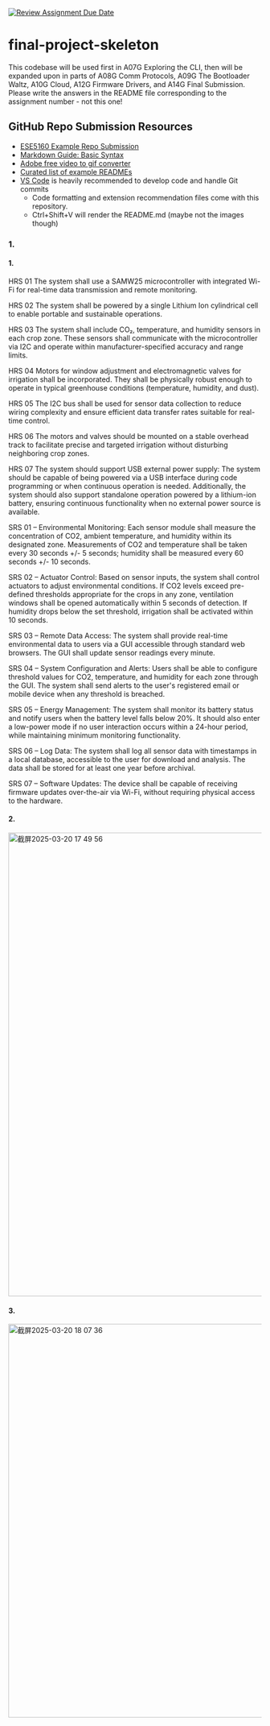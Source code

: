 [![Review Assignment Due Date](https://classroom.github.com/assets/deadline-readme-button-22041afd0340ce965d47ae6ef1cefeee28c7c493a6346c4f15d667ab976d596c.svg)](https://classroom.github.com/a/OpMbFSfa)
# final-project-skeleton

This codebase will be used first in A07G Exploring the CLI, then will be expanded upon in parts of A08G Comm Protocols, A09G The Bootloader Waltz, A10G Cloud, A12G Firmware Drivers, and A14G Final Submission. Please write the answers in the README file corresponding to the assignment number - not this one!

## GitHub Repo Submission Resources

* [ESE5160 Example Repo Submission](https://github.com/ese5160/example-repository-submission)
* [Markdown Guide: Basic Syntax](https://www.markdownguide.org/basic-syntax/)
* [Adobe free video to gif converter](https://www.adobe.com/express/feature/video/convert/video-to-gif)
* [Curated list of example READMEs](https://github.com/matiassingers/awesome-readme)
* [VS Code](https://code.visualstudio.com/) is heavily recommended to develop code and handle Git commits
  * Code formatting and extension recommendation files come with this repository.
  * Ctrl+Shift+V will render the README.md (maybe not the images though)

### 1.
#### 1.
HRS 01
The system shall use a SAMW25 microcontroller with integrated Wi-Fi for real-time data transmission and remote monitoring.

HRS 02
The system shall be powered by a single Lithium Ion cylindrical cell to enable portable and sustainable operations.

HRS 03
The system shall include CO₂, temperature, and humidity sensors in each crop zone. These sensors shall communicate with the microcontroller via I2C and operate within manufacturer-specified accuracy and range limits.

HRS 04
Motors for window adjustment and electromagnetic valves for irrigation shall be incorporated. They shall be physically robust enough to operate in typical greenhouse conditions (temperature, humidity, and dust).

HRS 05
The I2C bus shall be used for sensor data collection to reduce wiring complexity and ensure efficient data transfer rates suitable for real-time control.

HRS 06
The motors and valves should be mounted on a stable overhead track to facilitate precise and targeted irrigation without disturbing neighboring crop zones.

HRS 07
The system should support USB external power supply: The system should be capable of being powered via a USB interface during code programming or when continuous operation is needed. Additionally, the system should also support standalone operation powered by a lithium-ion battery, ensuring continuous functionality when no external power source is available.

SRS 01 – Environmental Monitoring: Each sensor module shall measure the concentration of CO2, ambient temperature, and humidity within its designated zone. Measurements of CO2 and temperature shall be taken every 30 seconds +/- 5 seconds; humidity shall be measured every 60 seconds +/- 10 seconds.

SRS 02 – Actuator Control: Based on sensor inputs, the system shall control actuators to adjust environmental conditions. If CO2 levels exceed pre-defined thresholds appropriate for the crops in any zone, ventilation windows shall be opened automatically within 5 seconds of detection. If humidity drops below the set threshold, irrigation shall be activated within 10 seconds.

SRS 03 – Remote Data Access: The system shall provide real-time environmental data to users via a GUI accessible through standard web browsers. The GUI shall update sensor readings every minute.

SRS 04 – System Configuration and Alerts: Users shall be able to configure threshold values for CO2, temperature, and humidity for each zone through the GUI. The system shall send alerts to the user's registered email or mobile device when any threshold is breached.

SRS 05 – Energy Management: The system shall monitor its battery status and notify users when the battery level falls below 20%. It should also enter a low-power mode if no user interaction occurs within a 24-hour period, while maintaining minimum monitoring functionality.

SRS 06 – Log Data: The system shall log all sensor data with timestamps in a local database, accessible to the user for download and analysis. The data shall be stored for at least one year before archival.

SRS 07 – Software Updates: The device shall be capable of receiving firmware updates over-the-air via Wi-Fi, without requiring physical access to the hardware.

#### 2.

<img width="921" alt="截屏2025-03-20 17 49 56" src="https://github.com/user-attachments/assets/42200a46-89d0-4b21-ac4f-74787285a055" />

#### 3.
<img width="782" alt="截屏2025-03-20 18 07 36" src="https://github.com/user-attachments/assets/05e90916-866a-459b-9007-c6274aef5404" />



